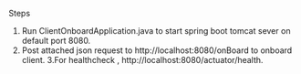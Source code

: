 Steps
 1. Run ClientOnboardApplication.java to start spring boot tomcat sever on default port 8080.
 2. Post attached json request to  http://localhost:8080/onBoard to onboard client.
 3.For healthcheck , http://localhost:8080/actuator/health.
